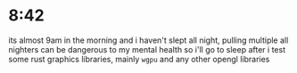 # 8:42
its almost 9am in the morning and i haven't slept all night,
pulling multiple all nighters can be dangerous to my mental
health so i'll go to sleep after i test some rust graphics
libraries, mainly `wgpu` and any other opengl libraries
